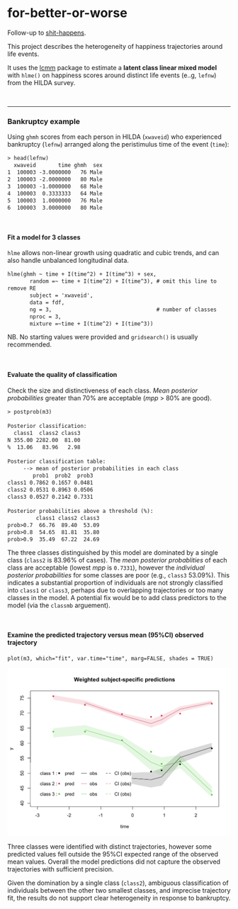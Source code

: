 # for-better-or-worse
Follow-up to [shit-happens](https://github.com/datarichard/shit-happens).  

This project describes the heterogeneity of happiness trajectories around life events.  

It uses the [lcmm](https://cecileproust-lima.github.io/lcmm/index.html) package to estimate a **latent class linear mixed model** with `hlme()` on happiness scores around distinct life events (e..g, `lefnw`) from the HILDA survey.  

  
<br>

***  

### Bankruptcy example  

Using `ghmh` scores from each person in HILDA (`xwaveid`) who experienced bankruptcy (`lefnw`) arranged along the peristimulus time of the event (`time`):  

```
> head(lefnw)
  xwaveid       time ghmh  sex
1  100003 -3.0000000   76 Male
2  100003 -2.0000000   80 Male
3  100003 -1.0000000   68 Male
4  100003  0.3333333   64 Male
5  100003  1.0000000   76 Male
6  100003  3.0000000   80 Male
```

    
<br>
  
#### Fit a model for 3 classes  

`hlme` allows non-linear growth using quadratic and 
cubic trends, and can also handle unbalanced longitudinal data.  

```
hlme(ghmh ~ time + I(time^2) + I(time^3) + sex,
       random =~ time + I(time^2) + I(time^3), # omit this line to remove RE 
       subject = 'xwaveid', 
       data = fdf, 
       ng = 3,                                 # number of classes
       nproc = 3,
       mixture =~time + I(time^2) + I(time^3))
```

NB. No starting values were provided and `gridsearch()` is usually recommended.  
  
<br>
  
#### Evaluate the quality of classification  

Check the size and distinctiveness of each class. _Mean posterior probabilities_ greater than 70% are acceptable (*mpp* > 80% are good).  

```
> postprob(m3)         
 
Posterior classification: 
  class1  class2 class3
N 355.00 2282.00  81.00
%  13.06   83.96   2.98
 
Posterior classification table: 
     --> mean of posterior probabilities in each class 
        prob1  prob2  prob3
class1 0.7862 0.1657 0.0481
class2 0.0531 0.8963 0.0506
class3 0.0527 0.2142 0.7331
 
Posterior probabilities above a threshold (%): 
         class1 class2 class3
prob>0.7  66.76  89.40  53.09
prob>0.8  54.65  81.81  35.80
prob>0.9  35.49  67.22  24.69
```

The three classes distinguished by this model are dominated by a single class (`class2` is 83.96% of cases). The _mean posterior probablities_ of each class are acceptable (lowest _mpp_ is `0.7331`), however the _individual posterior probabilities_ for some classes are poor (e.g., `class3` 53.09%). This indicates a substantial proportion of individuals are not strongly classified into `class1` or `class3`, perhaps due to overlapping trajectories or too many classes in the model. A potential fix would be to add class predictors to the model (via the `classmb` arguement).     

  
<br>
  
#### Examine the predicted trajectory versus mean (95%CI) observed trajectory  

```
plot(m3, which="fit", var.time="time", marg=FALSE, shades = TRUE)  
```

![](results/figures/plot_ghmh_lefnw_3groups.png)<!-- -->  

Three classes were identified with distinct trajectories, however some predicted values fell outside the 95%CI expected range of the observed mean values. Overall the model predictions did not capture the observed trajectories with sufficient precision.  

Given the domination by a single class (`class2`), ambiguous classification of individuals between the other two smallest classes, and imprecise trajectory fit, the results do not support clear heterogeneity in response to bankruptcy.  



